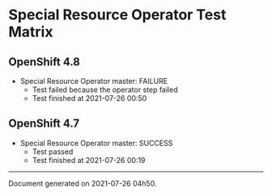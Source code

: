 
Special Resource Operator Test Matrix
=====================================

OpenShift 4.8
-------------


* Special Resource Operator master: FAILURE
  - Test failed because the operator step failed
  - Test finished at 2021-07-26 00:50

OpenShift 4.7
-------------


* Special Resource Operator master: SUCCESS
  - Test passed
  - Test finished at 2021-07-26 00:19


---
Document generated on 2021-07-26 04h50.
